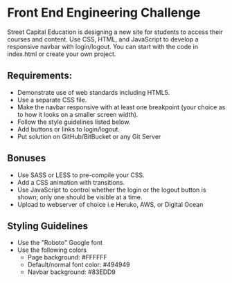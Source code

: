 # Front End Engineering Challenge

Street Capital Education is designing a new site for students to access their courses and content. Use CSS, HTML, and JavaScript to develop a responsive navbar with login/logout. You can start with the code in index.html or create your own project.

## Requirements:

- Demonstrate use of web standards including HTML5.  
- Use a separate CSS file.   
- Make the navbar responsive with at least one breakpoint (your choice as to how it looks on a smaller screen width).   
- Follow the style guidelines listed below.  
- Add buttons or links to login/logout.  
- Put solution on GitHub/BitBucket or any Git Server 

## Bonuses

- Use SASS or LESS to pre-compile your CSS.   
- Add a CSS animation with transitions.   
- Use JavaScript to control whether the login or the logout button is shown; only one should be visible at a time.  
- Upload to webserver of choice i.e Heruko, AWS, or Digital Ocean

## Styling Guidelines

- Use the "Roboto" Google font   
- Use the following colors   
	- Page background: #FFFFFF    
	- Default/normal font color: #494949   
	- Navbar background: #83EDD9   
